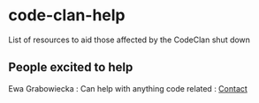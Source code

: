# code-clan-help
List of resources to aid those affected by the CodeClan shut down

## People excited to help 

Ewa Grabowiecka
: Can help with anything code related
: [Contact](https://www.linkedin.com/in/ewa-g/)
